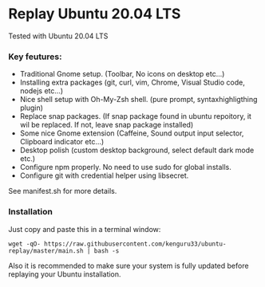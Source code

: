 # Replay Ubuntu 20.04 LTS

Tested with Ubuntu 20.04 LTS

### Key feutures:

- Traditional Gnome setup. (Toolbar, No icons on desktop etc...)
- Installing extra packages (git, curl, vim, Chrome, Visual Studio code, nodejs etc...)
- Nice shell setup with Oh-My-Zsh shell. (pure prompt, syntaxhighligthing plugin)
- Replace snap packages. (If snap package found in ubuntu repoitory, it wil be replaced. If not, leave snap package installed)
- Some nice Gnome extension (Caffeine, Sound output input selector, Clipboard indicator etc...)
- Desktop polish (custom desktop background, select default dark mode etc.)
- Configure npm properly. No need to use sudo for global installs.
- Configure git with credential helper using libsecret.

See manifest.sh for more details.

### Installation

Just copy and paste this in a terminal window:

```console
wget -qO- https://raw.githubusercontent.com/kenguru33/ubuntu-replay/master/main.sh | bash -s
```

Also it is recommended to make sure your system is fully updated before replaying your Ubuntu installation. 
